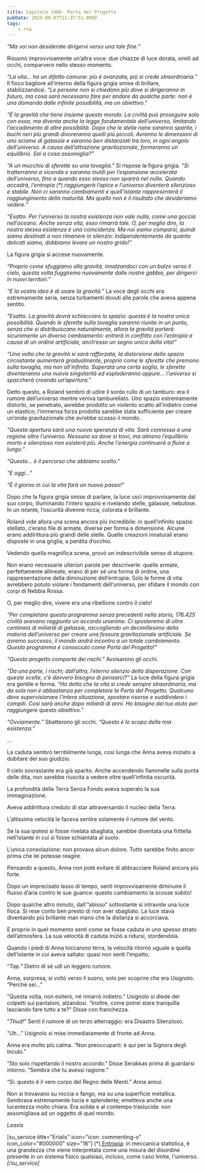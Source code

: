 ```yaml
---
title: Capitolo 1486- Porta del Progetto
pubDate: 2025-08-07T11:37:51.099Z
tags:
    - rtw
---
```



<em>“Ma voi non desiderate dirigervi verso una tale fine.”</em>


Risuonò improvvisamente un’altra voce: due chiazze di luce dorata, simili ad occhi, comparvero nello stesso momento.


<em>“La vita… ha un difetto comune: più è avanzata, più si crede straordinaria.” </em>Il fioco bagliore all’interno della figura grigia smise di brillare, stabilizzandosi. <em>“Le persone non si chiedono più dove si dirigeranno in futuro, ma cosa sarà necessario fare per andare da qualche parte: non è una domanda dalle infinite possibilità, ma un obiettivo.”</em>


<em>“È la gravità che tiene insieme questo mondo. La civiltà può proseguire solo con essa, ma diventa anche la legge fondamentale dell’universo, limitando l’accadimento di altre possibilità. Dopo che le stelle nane saranno sparite, i buchi neri più grandi divoreranno quelli più piccoli. Avranno le dimensioni di uno sciame di galassie e saranno ben distanziati tra loro, in ogni angolo dell’universo. A causa dell’attrazione gravitazionale, formeranno un equilibrio. Sai a cosa assomiglia?”</em>


<em>“A un mucchio di sferette su una tovaglia.”</em> Si rispose la figura grigia. <em>“Si tratterranno a vicenda e saranno inutili per l’espansione accelerata dell’universo, fino a quando esso stesso non sparirà nel nulla. Quando accadrà, l’entropia (*) raggiungerà l’apice e l’universo diventerà silenzioso e stabile. Non ci saranno cambiamenti e quell’istante rappresenterà il raggiungimento della maturità. Ma quello non è il risultato che desideriamo vedere.”</em>


<em>“Esatto. Per l’universo la nostra esistenza non vale nulla, come una goccia nell’oceano. Anche senza vita, esso rimarrà tale. O, per meglio dire, la nostra stessa esistenza è una coincidenza. Ma noi siamo comparsi, quindi siamo destinati a non rimanere in silenzio: indipendentemente da quanto delicati siamo, dobbiamo levare un nostro grido!”</em>


La figura grigia si accese nuovamente.


<em>“Proprio come sfuggiamo alla gravità, innalzandoci con un balzo verso il cielo, questa volta fuggiremo nuovamente dalle nostre gabbie, per dirigerci in nuovi territori.”</em>


<em>“E la vostra idea è di usare la gravità.” </em>La voce degli occhi era estremamente seria, senza turbamenti dovuti alle parole che aveva appena sentito.


<em>“Esatto. La gravità dovrà schiacciare lo spazio: questa è la nostra unica possibilità. Quando le sferette sulla tovaglia saranno riunite in un punto, senza che si distribuiscano naturalmente, allora la gravità porterà sicuramente un diverso cambiamento: entrerà in conflitto con l’entropia a causa di un ordine artificiale, anch’esso un segno unico della vita!”</em>


<em>“Una volta che la gravità si sarà rafforzata, la distorsione dello spazio circostante aumenterà gradualmente, proprio come le sferette che premono sulla tovaglia, ma non all’infinito. Superata una certa soglia, le sferette diventeranno una nuova singolarità ed esploderanno oppure… l’universo si spaccherà creando un’apertura.”</em>


Detto questo, a Roland sembrò di udire il sordo rullo di un tamburo: era il rumore dell’universo mentre veniva tamburellato. Uno spazio estremamente distorto, se penetrato, avrebbe prodotto un violento scatto all’indietro come un elastico; l’immensa forza prodotta sarebbe stata sufficiente per creare un’onda gravitazionale che avrebbe scosso il mondo.


<em>“Questa apertura sarà una nuova speranza di vita. Sarà connessa a una regione oltre l’universo. Nessuno sa dove si trovi, ma almeno l’equilibrio morto e silenzioso non esisterà più. Anche l’energia continuerà a fluire a lungo.”</em>


<em>“Questo… è il percorso che abbiamo scelto.”</em>


<em>“E oggi…”</em>


<em>“È il giorno in cui la vita farà un nuovo passo!”</em>


Dopo che la figura grigia smise di parlare, la luce uscì improvvisamente dal suo corpo, illuminando l’intero spazio e rivelando stelle, galassie, nebulose. In un istante, l’oscurità divenne ricca, colorata e brillante.


Roland vide allora una scena ancora più incredibile: in quell’infinito spazio stellato, c’erano file di armate, diverse per forma e dimensione. Alcune erano addirittura più grandi delle stelle. Quelle creazioni innaturali erano disposte in una griglia, a perdita d’occhio.


Vedendo quella magnifica scena, provò un indescrivibile senso di stupore.


Non erano necessarie ulteriori parole per descriverle: quelle armate, perfettamente allineate, erano di per sé una forma di ordine, una rappresentazione della diminuzione dell’entropia. Solo le forme di vita avrebbero potuto violare i fondamenti dell’universo, per sfidare il mondo con corpi di Nebbia Rossa.


O, per meglio dire, vivere era una ribellione contro il cielo!


<em>“Per completare questo programma senza precedenti nella storia, 176.425 civiltà avevano raggiunto un accordo unanime. Ci sposteremo di oltre centinaia di miliardi di galassie, raccogliendo un decimillesimo della materia dell’universo per creare una fessura gravitazionale artificiale. Se avremo successo, il mondo andrà incontro a un totale cambiamento. Questo programma è conosciuto come Porta del Progetto!”</em>


<em>“Questo progetto comporta dei rischi.” </em>Avvisarono gli occhi.


<em>“Da una parte, i rischi; dall’altra, l’eterno silenzio della disperazione. Con queste scelte, c’è davvero bisogno di pensarci?”</em> La luce della figura grigia era gentile e ferma. <em>“Ho detto che la vita si crede sempre straordinaria, ma da sola non è abbastanza per completare la Porta del Progetto. Qualcuno deve supervisionare l’intera situazione, spostare risorse e suddividere i compiti. Così sarà anche dopo miliardi di anni. Ho bisogno del tuo aiuto per raggiungere questo obiettivo.”</em>


<em>“Ovviamente.”</em> Sbatterono gli occhi. <em>“Questo è lo scopo della mia esistenza.”</em>






…






La caduta sembrò terribilmente lunga, così lunga che Anna aveva iniziato a dubitare del suo giudizio.


Il cielo sovrastante era già sparito. Anche accendendo fiammelle sulla punta delle dita, non sarebbe riuscita a vedere oltre quell’infinita oscurità.


La profondità della Terra Senza Fondo aveva superato la sua immaginazione.


Aveva addirittura creduto di star attraversando il nucleo della Terra.


L’altissima velocità le faceva sentire solamente il rumore del vento.


Se la sua ipotesi si fosse rivelata sbagliata, sarebbe diventata una frittella nell’istante in cui si fosse schiantata al suolo.


L’unica consolazione: non provava alcun dolore. Tutto sarebbe finito ancor prima che lei potesse reagire.


Pensando a questo, Anna non poté evitare di abbracciare Roland ancora più forte.


Dopo un imprecisato lasso di tempo, sentì improvvisamente diminuire il flusso d’aria contro le sue guance: questo cambiamento la scosse subito!


Dopo qualche altro minuto, dall’”abisso” sottostante si intravide una luce fioca. Si rese conto ben presto di non aver sbagliato. La luce stava diventando più brillante man mano che la distanza si accorciava.


E proprio in quel momento sentì come se fosse caduta in uno spesso strato dell’atmosfera. La sua velocità di caduta iniziò a ridursi, stordendola.


Quando i piedi di Anna toccarono terra, la velocità ritornò uguale a quella dell’istante in cui aveva saltato: quasi non sentì l’impatto.


“<em>Tap.</em>” Dietro di sé udì un leggero rumore.


Anna, sorpresa, si voltò verso il suono, solo per scoprire che era Usignolo. “Perché sei…”


“Questa volta, non esiterò, né rimarrò indietro.” Usignolo si diede dei colpetti sui pantaloni, alzandosi. “Inoltre, come potrei stare tranquilla lasciando fare tutto a te?” Disse con franchezza.


“<em>Thud!</em>” Sentì il rumore di un terzo atterraggio: era Disastro Silenzioso.


“Uh…” Usignolo si mise immediatamente di fronte ad Anna.


Anna era molto più calma. “Non preoccuparti: è qui per la Signora degli Incubi.”


“Sto solo rispettando il nostro accordo.” Disse Serakkas prima di guardarsi intorno. “Sembra che tu avessi ragione.”


“Sì: questo è il vero corpo del Regno delle Menti.” Anna annuì.


Non si trovavano su roccia o fango, ma su una superficie metallica. Sembrava estremamente liscia e splendente; emetteva anche una lucentezza molto chiara. Era solida e al contempo traslucida: non assomigliava ad un oggetto di quel mondo.










<em>Leaxis</em>


<em> </em>


[su_service title="Erialis" icon="icon: commenting-o" icon_color="#000000" size="16"]  (*)<a href="https://it.wikipedia.org/wiki/Entropia"> Entropia</a>: in meccanica statistica, è una grandezza che viene interpretata come una misura del disordine presente in un sistema fisico qualsiasi, incluso, come caso limite, l'universo.<em>[/su_service]</em>








                                


                                



